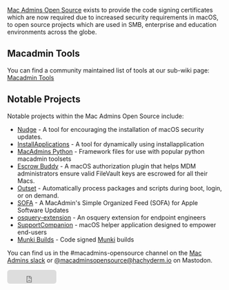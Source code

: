[Mac Admins Open Source](https://github.com/macadmins) exists to provide the code signing certificates which are now required due to increased security requirements in macOS, to open source projects which are used in SMB, enterprise and education environments across the globe.

## Macadmin Tools
You can find a community maintained list of tools at our sub-wiki page: [Macadmin Tools](/macadmins/macadmins.io/wiki/Macadmin-Tools)

## Notable Projects
Notable projects within the Mac Admins Open Source include:
* [Nudge](https://github.com/macadmins/nudge) - A tool for encouraging the installation of macOS security updates.
* [InstallApplications](https://github.com/macadmins/installapplications) - A tool for dynamically using installapplication
* [MacAdmins Python](https://github.com/macadmins/python) - Framework files for use with popular python macadmin toolsets
* [Escrow Buddy](https://github.com/macadmins/escrow-buddy) - A macOS authorization plugin that helps MDM administrators ensure valid FileVault keys are escrowed for all their Macs.
* [Outset](https://github.com/macadmins/outset) - Automatically process packages and scripts during boot, login, or on demand.
* [SOFA](https://sofa.macadmins.io) - A MacAdmin's Simple Organized Feed (SOFA) for Apple Software Updates
* [osquery-extension](https://github.com/macadmins/osquery-extension) - An osquery extension for endpoint engineers
* [SupportCompanion](https://github.com/macadmins/SupportCompanion) - macOS helper application designed to empower end-users
* [Munki Builds](https://github.com/macadmins/munki-builds/releases) - Code signed [Munki](https://github.com/munki/munki) builds


You can find us in the #macadmins-opensource channel on the [Mac Admins slack](https://www.macadmins.org/) or <a rel="me" href="https://hachyderm.io/@macadminsopensource">@macadminsopensource@hachyderm.io</a> on Mastodon.


<iframe src="https://github.com/sponsors/macadmins/button" title="Sponsor macadmins" height="32" width="114" style="border: 0; border-radius: 6px;"></iframe>
